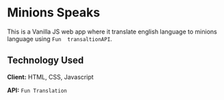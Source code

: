 # Minions Speaks

This is a Vanilla JS web app where it translate english language to minions language using `Fun  transaltionAPI`.   

## Technology Used 

**Client:** HTML, CSS, Javascript

**API:**  `Fun Translation`

  
